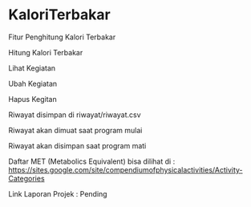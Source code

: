 # KaloriTerbakar

Fitur Penghitung Kalori Terbakar


Hitung Kalori Terbakar

Lihat Kegiatan

Ubah Kegiatan

Hapus Kegitan

Riwayat disimpan di riwayat/riwayat.csv

Riwayat akan dimuat saat program mulai

Riwayat akan disimpan saat program mati


Daftar MET (Metabolics Equivalent) bisa dilihat di : https://sites.google.com/site/compendiumofphysicalactivities/Activity-Categories

Link Laporan Projek : Pending
